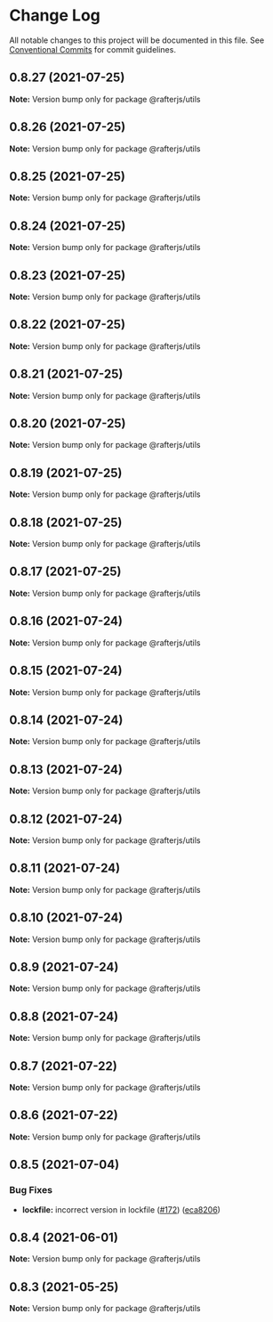 # Change Log

All notable changes to this project will be documented in this file.
See [Conventional Commits](https://conventionalcommits.org) for commit guidelines.

## 0.8.27 (2021-07-25)

**Note:** Version bump only for package @rafterjs/utils





## 0.8.26 (2021-07-25)

**Note:** Version bump only for package @rafterjs/utils





## 0.8.25 (2021-07-25)

**Note:** Version bump only for package @rafterjs/utils





## 0.8.24 (2021-07-25)

**Note:** Version bump only for package @rafterjs/utils





## 0.8.23 (2021-07-25)

**Note:** Version bump only for package @rafterjs/utils





## 0.8.22 (2021-07-25)

**Note:** Version bump only for package @rafterjs/utils





## 0.8.21 (2021-07-25)

**Note:** Version bump only for package @rafterjs/utils





## 0.8.20 (2021-07-25)

**Note:** Version bump only for package @rafterjs/utils





## 0.8.19 (2021-07-25)

**Note:** Version bump only for package @rafterjs/utils





## 0.8.18 (2021-07-25)

**Note:** Version bump only for package @rafterjs/utils





## 0.8.17 (2021-07-25)

**Note:** Version bump only for package @rafterjs/utils





## 0.8.16 (2021-07-24)

**Note:** Version bump only for package @rafterjs/utils





## 0.8.15 (2021-07-24)

**Note:** Version bump only for package @rafterjs/utils





## 0.8.14 (2021-07-24)

**Note:** Version bump only for package @rafterjs/utils





## 0.8.13 (2021-07-24)

**Note:** Version bump only for package @rafterjs/utils





## 0.8.12 (2021-07-24)

**Note:** Version bump only for package @rafterjs/utils





## 0.8.11 (2021-07-24)

**Note:** Version bump only for package @rafterjs/utils





## 0.8.10 (2021-07-24)

**Note:** Version bump only for package @rafterjs/utils





## 0.8.9 (2021-07-24)

**Note:** Version bump only for package @rafterjs/utils





## 0.8.8 (2021-07-24)

**Note:** Version bump only for package @rafterjs/utils





## 0.8.7 (2021-07-22)

**Note:** Version bump only for package @rafterjs/utils





## 0.8.6 (2021-07-22)

**Note:** Version bump only for package @rafterjs/utils





## 0.8.5 (2021-07-04)


### Bug Fixes

* **lockfile:** incorrect version in lockfile ([#172](https://github.com/rafterjs/rafter/issues/172)) ([eca8206](https://github.com/rafterjs/rafter/commit/eca820680574c45714a5cf56560b5f41a1553fa1))





## 0.8.4 (2021-06-01)

**Note:** Version bump only for package @rafterjs/utils

## 0.8.3 (2021-05-25)

**Note:** Version bump only for package @rafterjs/utils
